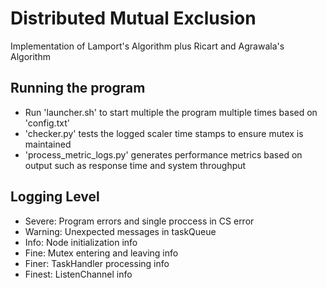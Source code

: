 # Distributed Mutual Exclusion

Implementation of Lamport's Algorithm plus Ricart and Agrawala's Algorithm

## Running the program
- Run 'launcher.sh' to start multiple the program multiple times based on 'config.txt'
- 'checker.py' tests the logged scaler time stamps to ensure mutex is maintained
- 'process_metric_logs.py' generates performance metrics based on output such as response time and system throughput

## Logging Level

- Severe: Program errors and single proccess in CS error
- Warning: Unexpected messages in taskQueue
- Info: Node initialization info 
- Fine: Mutex entering and leaving info
- Finer: TaskHandler processing info
- Finest: ListenChannel info